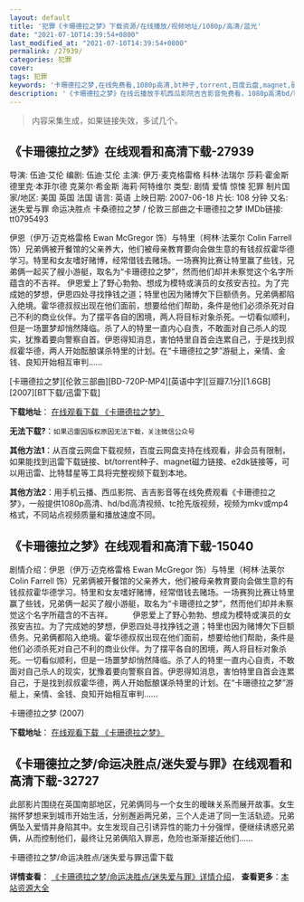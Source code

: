 ```yaml
---
layout: default
title: '犯罪《卡珊德拉之梦》下载资源/在线播放/视频地址/1080p/高清/蓝光'
date: "2021-07-10T14:39:54+0800"
last_modified_at: "2021-07-10T14:39:54+0800"
permalink: /27939/
categories: 犯罪
cover:
tags: 犯罪
keywords: '卡珊德拉之梦,在线免费看,1080p高清,bt种子,torrent,百度云盘,magnet,磁力链,迅雷下载资源'
description: '《卡珊德拉之梦》在线云播放手机西瓜影院吉吉影音免费看，1080p高清bd/hd未删减完整版和tc抢先枪版，mkv/mp4格式，附带bt/torrent种子、magnet/磁力链、百度云盘、网盘资源迅雷下载链接'
---
```


>内容采集生成，如果链接失效，多试几个。


## 《卡珊德拉之梦》在线观看和高清下载-27939

导演: 伍迪·艾伦 编剧: 伍迪·艾伦 主演: 伊万·麦克格雷格 科林·法瑞尔 莎莉·霍金斯 德里克·本菲尔德 克莱尔·希金斯 海莉·阿特维尔 类型: 剧情 爱情 惊悚 犯罪 制片国家/地区: 美国 英国 法国 语言: 英语 上映日期: 2007-06-18 片长: 108 分钟 又名: 迷失爱与罪 命运决胜点 卡桑德拉之梦 / 伦敦三部曲之卡珊德拉之梦 IMDb链接: tt0795493

伊恩（伊万·迈克格雷格 Ewan McGregor 饰）与特里（柯林·法莱尔 Colin Farrell 饰）兄弟俩被开餐馆的父亲养大，他们被母亲教育要向会做生意的有钱叔叔霍华德学习。特里和女友嗜好赌博，经常借钱去赌场。一场赛狗比赛让特里赢了些钱，兄弟俩一起买了艘小游艇，取名为“卡珊德拉之梦”，然而他们却并未察觉这个名字所蕴含的不吉祥。 伊恩爱上了野心勃勃、想成为模特或演员的女孩安吉拉。为了完成她的梦想，伊恩四处寻找挣钱之道；特里也因为赌博欠下巨额债务。兄弟俩都陷入绝境。霍华德叔叔出现在他们面前，想要给他们帮助，条件是他们必须杀死对自己不利的商业伙伴。为了摆平各自的困境，两人将目标对象杀死。一切看似顺利，但是一场噩梦却悄然降临。杀了人的特里一直内心自责，不敢面对自己杀人的现实，犹豫着要向警察自首。伊恩得知消息，害怕特里自首会连累自己，于是找到叔叔霍华德，两人开始酝酿谋杀特里的计划。在“卡珊德拉之梦”游艇上，亲情、金钱、良知开始相互审判……


[卡珊德拉之梦][伦敦三部曲][BD-720P-MP4][英语中字][豆瓣7.1分][1.6GB][2007][BT下载/迅雷下载]

**下载地址**： [在线观看下载 《卡珊德拉之梦》](https://www.btdx8.com/torrent/cassandras_dream_2007.html) 


**无法下载?**：`如果迅雷因版权原因无法下载，关注微信公众号 `

**其他方法1**：从百度云网盘下载视频，百度云网盘支持在线观看，非会员有限制，如果能找到迅雷下载链接、bt/torrent种子、magnet磁力链接、e2dk链接等，可以用迅雷、比特彗星等工具将完整视频下载到本地。

**其他方法2**：用手机云播、西瓜影院、吉吉影音等在线免费观看《卡珊德拉之梦》，一般提供1080p高清、hd/bd高清视频、tc抢先版视频，视频为mkv或mp4格式，不同站点视频质量和播放速度不同。


## 《卡珊德拉之梦》在线观看和高清下载-15040

剧情介绍：伊恩（伊万·迈克格雷格 Ewan McGregor 饰）与特里（柯林·法莱尔 Colin Farrell 饰）兄弟俩被开餐馆的父亲养大，他们被母亲教育要向会做生意的有钱叔叔霍华德学习。特里和女友嗜好赌博，经常借钱去赌场。一场赛狗比赛让特里赢了些钱，兄弟俩一起买了艘小游艇，取名为“卡珊德拉之梦”，然而他们却并未察觉这个名字所蕴含的不吉祥。  　　伊恩爱上了野心勃勃、想成为模特或演员的女孩安吉拉。为了完成她的梦想，伊恩四处寻找挣钱之道；特里也因为赌博欠下巨额债务。兄弟俩都陷入绝境。霍华德叔叔出现在他们面前，想要给他们帮助，条件是他们必须杀死对自己不利的商业伙伴。为了摆平各自的困境，两人将目标对象杀死。一切看似顺利，但是一场噩梦却悄然降临。杀了人的特里一直内心自责，不敢面对自己杀人的现实，犹豫着要向警察自首。伊恩得知消息，害怕特里自首会连累自己，于是找到叔叔霍华德，两人开始酝酿谋杀特里的计划。在“卡珊德拉之梦”游艇上，亲情、金钱、良知开始相互审判……


卡珊德拉之梦 (2007)

**下载地址**： [在线观看下载 《卡珊德拉之梦》](https://www.btbtdy.me/btdy/dy4843.html) 


## 《卡珊德拉之梦/命运决胜点/迷失爱与罪》在线观看和高清下载-32727

此部影片围绕在英国南部地区，兄弟俩同与一个女生的暧昧关系而展开故事。女生揣怀梦想来到城市开始生活，分别邂逅两兄弟，三个人走进了同一生活轨迹。兄弟俩坠入爱情并身陷其中。女生发现自己引诱异性的能力十分强悍，便继续诱惑兄弟俩，从而控制他们，最终让兄弟俩陷入罪恶，危险也渐渐接近他们&hellip;…


卡珊德拉之梦/命运决胜点/迷失爱与罪迅雷下载

**详情查看**： [《卡珊德拉之梦/命运决胜点/迷失爱与罪》详情介绍](/movie/32727/)， **查看更多**：[本站资源大全](/movie/t/all/)

